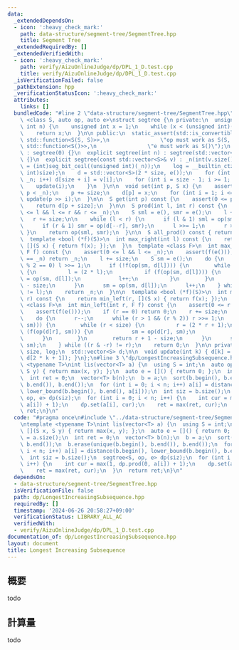 ```yaml
---
data:
  _extendedDependsOn:
  - icon: ':heavy_check_mark:'
    path: data-structure/segment-tree/SegmentTree.hpp
    title: Segment Tree
  _extendedRequiredBy: []
  _extendedVerifiedWith:
  - icon: ':heavy_check_mark:'
    path: verify/AizuOnlineJudge/dp/DPL_1_D.test.cpp
    title: verify/AizuOnlineJudge/dp/DPL_1_D.test.cpp
  _isVerificationFailed: false
  _pathExtension: hpp
  _verificationStatusIcon: ':heavy_check_mark:'
  attributes:
    links: []
  bundledCode: "#line 2 \"data-structure/segment-tree/SegmentTree.hpp\"\ntemplate\
    \ <class S, auto op, auto e>\nstruct segtree {\n private:\n  unsigned int seg_bit_ceil(unsigned\
    \ int n) {\n    unsigned int x = 1;\n    while (x < (unsigned int)(n)) x *= 2;\n\
    \    return x;\n  }\n\n public:\n  static_assert(std::is_convertible_v<decltype(op),\
    \ std::function<S(S, S)>>,\n                \"op must work as S(S, S)\");\n  static_assert(std::is_convertible_v<decltype(e),\
    \ std::function<S()>>,\n                \"e must work as S()\");\n  segtree()\
    \ : segtree(0) {}\n  explicit segtree(int n) : segtree(std::vector<S>(n, e()))\
    \ {}\n  explicit segtree(const std::vector<S>& v) : _n(int(v.size())) {\n    size\
    \ = (int)seg_bit_ceil((unsigned int)(_n));\n    log = __builtin_ctz((unsigned\
    \ int)size);\n    d = std::vector<S>(2 * size, e());\n    for (int i = 0; i <\
    \ _n; i++) d[size + i] = v[i];\n    for (int i = size - 1; i >= 1; i--) {\n  \
    \    update(i);\n    }\n  }\n\n  void set(int p, S x) {\n    assert(0 <= p &&\
    \ p < _n);\n    p += size;\n    d[p] = x;\n    for (int i = 1; i <= log; i++)\
    \ update(p >> i);\n  }\n\n  S get(int p) const {\n    assert(0 <= p && p < _n);\n\
    \    return d[p + size];\n  }\n\n  S prod(int l, int r) const {\n    assert(0\
    \ <= l && l <= r && r <= _n);\n    S sml = e(), smr = e();\n    l += size;\n \
    \   r += size;\n\n    while (l < r) {\n      if (l & 1) sml = op(sml, d[l++]);\n\
    \      if (r & 1) smr = op(d[--r], smr);\n      l >>= 1;\n      r >>= 1;\n   \
    \ }\n    return op(sml, smr);\n  }\n\n  S all_prod() const { return d[1]; }\n\n\
    \  template <bool (*f)(S)>\n  int max_right(int l) const {\n    return max_right(l,\
    \ [](S x) { return f(x); });\n  }\n  template <class F>\n  int max_right(int l,\
    \ F f) const {\n    assert(0 <= l && l <= _n);\n    assert(f(e()));\n    if (l\
    \ == _n) return _n;\n    l += size;\n    S sm = e();\n    do {\n      while (l\
    \ % 2 == 0) l >>= 1;\n      if (!f(op(sm, d[l]))) {\n        while (l < size)\
    \ {\n          l = (2 * l);\n          if (f(op(sm, d[l]))) {\n            sm\
    \ = op(sm, d[l]);\n            l++;\n          }\n        }\n        return l\
    \ - size;\n      }\n      sm = op(sm, d[l]);\n      l++;\n    } while ((l & -l)\
    \ != l);\n    return _n;\n  }\n\n  template <bool (*f)(S)>\n  int min_left(int\
    \ r) const {\n    return min_left(r, [](S x) { return f(x); });\n  }\n  template\
    \ <class F>\n  int min_left(int r, F f) const {\n    assert(0 <= r && r <= _n);\n\
    \    assert(f(e()));\n    if (r == 0) return 0;\n    r += size;\n    S sm = e();\n\
    \    do {\n      r--;\n      while (r > 1 && (r % 2)) r >>= 1;\n      if (!f(op(d[r],\
    \ sm))) {\n        while (r < size) {\n          r = (2 * r + 1);\n          if\
    \ (f(op(d[r], sm))) {\n            sm = op(d[r], sm);\n            r--;\n    \
    \      }\n        }\n        return r + 1 - size;\n      }\n      sm = op(d[r],\
    \ sm);\n    } while ((r & -r) != r);\n    return 0;\n  }\n\n private:\n  int _n,\
    \ size, log;\n  std::vector<S> d;\n\n  void update(int k) { d[k] = op(d[2 * k],\
    \ d[2 * k + 1]); }\n};\n#line 3 \"dp/LongestIncreasingSubsequence.hpp\"\ntemplate\
    \ <typename T>\nint lis(vector<T> a) {\n  using S = int;\n  auto op = [](S x,\
    \ S y) { return max(x, y); };\n  auto e = []() { return 0; };\n  int n = a.size();\n\
    \  int ret = 0;\n  vector<T> b(n);\n  b = a;\n  sort(b.begin(), b.end());\n  b.erase(unique(b.begin(),\
    \ b.end()), b.end());\n  for (int i = 0; i < n; i++) a[i] = distance(b.begin(),\
    \ lower_bound(b.begin(), b.end(), a[i]));\n  int siz = b.size();\n  segtree<S,\
    \ op, e> dp(siz);\n  for (int i = 0; i < n; i++) {\n    int cur = max(1, dp.prod(0,\
    \ a[i]) + 1);\n    dp.set(a[i], cur);\n    ret = max(ret, cur);\n  }\n  return\
    \ ret;\n}\n"
  code: "#pragma once\n#include \"../data-structure/segment-tree/SegmentTree.hpp\"\
    \ntemplate <typename T>\nint lis(vector<T> a) {\n  using S = int;\n  auto op =\
    \ [](S x, S y) { return max(x, y); };\n  auto e = []() { return 0; };\n  int n\
    \ = a.size();\n  int ret = 0;\n  vector<T> b(n);\n  b = a;\n  sort(b.begin(),\
    \ b.end());\n  b.erase(unique(b.begin(), b.end()), b.end());\n  for (int i = 0;\
    \ i < n; i++) a[i] = distance(b.begin(), lower_bound(b.begin(), b.end(), a[i]));\n\
    \  int siz = b.size();\n  segtree<S, op, e> dp(siz);\n  for (int i = 0; i < n;\
    \ i++) {\n    int cur = max(1, dp.prod(0, a[i]) + 1);\n    dp.set(a[i], cur);\n\
    \    ret = max(ret, cur);\n  }\n  return ret;\n}\n"
  dependsOn:
  - data-structure/segment-tree/SegmentTree.hpp
  isVerificationFile: false
  path: dp/LongestIncreasingSubsequence.hpp
  requiredBy: []
  timestamp: '2024-06-26 20:58:27+09:00'
  verificationStatus: LIBRARY_ALL_AC
  verifiedWith:
  - verify/AizuOnlineJudge/dp/DPL_1_D.test.cpp
documentation_of: dp/LongestIncreasingSubsequence.hpp
layout: document
title: Longest Increasing Subsequence
---
```


## 概要

todo

## 計算量
todo